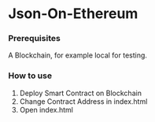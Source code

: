 # Json-On-Ethereum

### Prerequisites
A Blockchain, for example local for testing.

### How to use
  1. Deploy Smart Contract on Blockchain
  2. Change Contract Address in index.html
  3. Open index.html 
